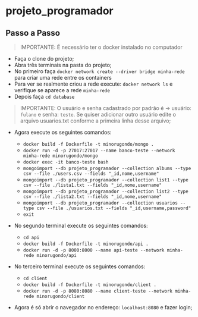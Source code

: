 # projeto_programador

## Passo a Passo


> IMPORTANTE: É necessário ter o docker instalado no computador

- Faça o clone do projeto;
- Abra três terminais na pasta do projeto;
- No primeiro faça ```docker network create --driver bridge minha-rede ```  para criar uma rede entre os containers
- Para ver se realmente criou a rede execute: ```docker network ls``` e verifique se aparece a rede ``` minha-rede ```
- Depois faça ```cd database ```

> IMPORTANTE: O usuário e senha cadastrado por padrão é -> usuário: ```fulano``` e senha: ```teste```.
> Se quiser adicionar outro usuário edite o arquivo usuarios.txt conforme a primeira linha desse arquivo;

- Agora execute os seguintes comandos:
  - ```docker build -f Dockerfile -t minorugondo/mongo . ```
  - ```docker run -d -p 27017:27017 --name banco-teste --network minha-rede minorugondo/mongo ```
  - ```docker exec -it banco-teste bash ```
  - ```mongoimport --db projeto_programador --collection albums --type csv --file ./users.csv --fields "_id,nome,username" ```
  - ```mongoimport --db projeto_programador --collection list1 --type csv --file ./lista1.txt --fields "_id,nome,username" ```
  - ```mongoimport --db projeto_programador --collection list2 --type csv --file ./lista2.txt --fields "_id,nome,username" ```
  - ```mongoimport --db projeto_programador --collection usuarios --type csv --file ./usuarios.txt --fields "_id,username,password" ```
  - ```exit ```
  
  
  
- No segundo terminal execute os seguintes comandos:
  - ```cd api ```
  - ```docker build -f Dockerfile -t minorugondo/api .```
  - ```docker run -d -p 8000:8000 --name api-teste --network minha-rede minorugondo/api```
  
  
    
- No terceiro terminal execute os seguintes comandos:
  - ```cd client ```
  - ```docker build -f Dockerfile -t minorugondo/client .```
  - ```docker run -d -p 8080:8080 --name client-teste --network minha-rede minorugondo/client```
  
 
- Agora é só abrir o navegador no endereço: ```localhost:8080``` e fazer login;
